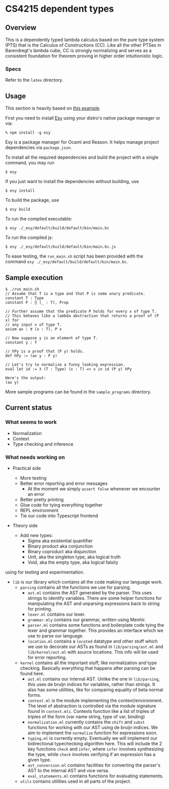 # CS4215 dependent types
## Overview
This is a dependently typed lambda calculus based on the pure type system (PTS)
that is the Calculus of Constructions (CC).
Like all the other PTSes in Barendregt's lambda cube, CC is strongly normalizing
and serves as a consistent foundation for theorem proving in higher order
intuitionistic logic.

### Specs
Refer to the `latex` directory.

## Usage
This section is heavily based on [this example](https://github.com/esy-ocaml/hello-ocaml).

First you need to install [Esy](https://esy.sh/en/) using your distro's native
package manager or via:
```console
% npm install -g esy
```

Esy is a package manager for Ocaml and Reason. It helps manage project
dependencies via `package.json`.

To install all the required dependencies and build the project with a single
command, you may run
```shell
$ esy
```

If you just want to install the dependencies without building, use
```shell
$ esy install
```

To build the package, use
```shell
$ esy build
```

To run the compiled executable:
```shell
$ esy ./_esy/default/build/default/bin/main.bc
```

To run the compiled js:
```shell
$ esy ./_esy/default/build/default/bin/main.bc.js
```

To ease testing, the `run_main.sh` script has been provided with the command
`esy ./_esy/default/build/default/bin/main.bc`.

## Sample execution
```shell
$ ./run_main.sh
// Assume that T is a type and that P is some unary predicate.
constant T : Type
constant P : ∏ (_ : T), Prop

// Further assume that the predicate P holds for every x of type T.
// This behaves like a lambda abstraction that returns a proof of (P x) for
// any input x of type T.
axiom ax : ∀ (x : T), P x

// Now suppose y is an element of type T.
constant y : T

// hPy is a proof that (P y) holds.
def hPy := (ax y : P y)

// Let's try to normalize a funny looking expression.
eval let id := λ (T : Type) (x : T) => x in id (P y) hPy

Here's the output:
(ax y)
```

More sample programs can be found in the `sample_programs` directory.

## Current status
### What seems to work
- Normalization
- Context
- Type checking and inference

### What needs working on
- Practical side
  - More testing
  - Better error reporting and error messages
    - At the moment we simply `assert false` whenever we encounter an error
  - Better pretty printing
  - Glue code for tying everything together
  - REPL environment
  - Tie our code into Typescript frontend

- Theory side
  - Add new types:
    - Sigma aka existential quantifier
    - Binary product aka conjunction
    - Binary coproduct aka disjunction
    - Unit, aka the singleton type, aka logical truth
    - Void, aka the empty type, aka logical falsity

using for testing and experimentation.
- `lib` is our library which contains all the code making our language work.
    - `parsing` contains all the functions we use for parsing.
        - `ast.ml` contains the AST generated by the parser. This uses strings
        to identify variables. There are some helper functions for manipulating
        the AST and unparsing expressions back to string for printing.
        - `lexer.ml` contains our lexer.
        - `grammar.mly` contains our grammar, written using Menhir.
        - `parser.ml` contains some functions and boilerplate code tying the
        lexer and grammar together. This provides an interface which we use to
        parse our language.
        - `location.ml` contains a `located` datatype and other stuff which we use
        to decorate our ASTs as found in `lib/parsing/ast.ml` and 
        `lib/kernel/ast.ml` with source locations. This info will be used for
        error reporting.
    - `kernel` contains all the important stuff, like normalization and type
    checking. Basically everything that happens after parsing can be found here.
        - `ast.ml` contains our internal AST. Unlike the one in `lib/parsing`,
        this uses de bruijn indices for variables, rather than strings. It also
        has some utilities, like for comparing equality of beta normal forms.
        - `context.ml` is the module implementing the context/environment.
        The level of abstraction is controlled via the module signature found in
        `context.mli`.
        Contexts function like a list of triples of triples of the form
                (var name string, type of var, binding)
        - `normalization.ml` currently contains the `shift` and `subst`
        functions for working with our AST using de bruijn indices.
        We aim to implement the `normalize` function for expressions soon.
        - `typing.ml` is currently empty. Eventually we will implement our
        bidirectional typechecking algorithm here.
        This will include the 2 key functions `check` and `infer`, where `infer`
        involves synthesizing the type, while `check` involves verifying if an
        expression has a given type.
        - `ast_conversion.ml` contains facilities for converting the parser's AST to 
        the internal AST and vice versa.
        - `eval_statements.ml` contains functions for evaluating statements.
    - `utils` contains utilities used in all parts of the project.